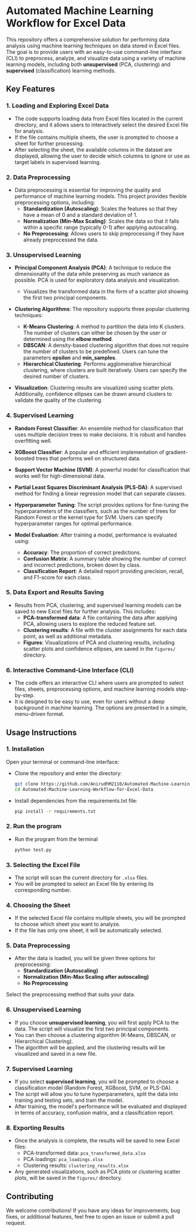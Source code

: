 
# Automated Machine Learning Workflow for Excel Data

This repository offers a comprehensive solution for performing data analysis using machine learning techniques on data stored in Excel files. The goal is to provide users with an easy-to-use command-line interface (CLI) to preprocess, analyze, and visualize data using a variety of machine learning models, including both **unsupervised** (PCA, clustering) and **supervised** (classification) learning methods.

## Key Features

### 1. **Loading and Exploring Excel Data**

-   The code supports loading data from Excel files located in the current directory, and it allows users to interactively select the desired Excel file for analysis.
-   If the file contains multiple sheets, the user is prompted to choose a sheet for further processing.
-   After selecting the sheet, the available columns in the dataset are displayed, allowing the user to decide which columns to ignore or use as target labels in supervised learning.

### 2. **Data Preprocessing**

-   Data preprocessing is essential for improving the quality and performance of machine learning models. This project provides flexible preprocessing options, including:
    -   **Standardization (Autoscaling)**: Scales the features so that they have a mean of 0 and a standard deviation of 1.
    -   **Normalization (Min-Max Scaling)**: Scales the data so that it falls within a specific range (typically 0-1) after applying autoscaling.
    -   **No Preprocessing**: Allows users to skip preprocessing if they have already preprocessed the data.

### 3. **Unsupervised Learning**

-   **Principal Component Analysis (PCA)**: A technique to reduce the dimensionality of the data while preserving as much variance as possible. PCA is used for exploratory data analysis and visualization.
    
    -   Visualizes the transformed data in the form of a scatter plot showing the first two principal components.
-   **Clustering Algorithms**: The repository supports three popular clustering techniques:
    
    -   **K-Means Clustering**: A method to partition the data into K clusters. The number of clusters can either be chosen by the user or determined using the **elbow method**.
    -   **DBSCAN**: A density-based clustering algorithm that does not require the number of clusters to be predefined. Users can tune the parameters **epsilon** and **min_samples**.
    -   **Hierarchical Clustering**: Performs agglomerative hierarchical clustering, where clusters are built iteratively. Users can specify the desired number of clusters.
-   **Visualization**: Clustering results are visualized using scatter plots. Additionally, confidence ellipses can be drawn around clusters to validate the quality of the clustering.
    

### 4. **Supervised Learning**

-   **Random Forest Classifier**: An ensemble method for classification that uses multiple decision trees to make decisions. It is robust and handles overfitting well.
    
-   **XGBoost Classifier**: A popular and efficient implementation of gradient-boosted trees that performs well on structured data.
    
-   **Support Vector Machine (SVM)**: A powerful model for classification that works well for high-dimensional data.
    
-   **Partial Least Squares Discriminant Analysis (PLS-DA)**: A supervised method for finding a linear regression model that can separate classes.
    
-   **Hyperparameter Tuning**: The script provides options for fine-tuning the hyperparameters of the classifiers, such as the number of trees for Random Forest or the kernel type for SVM. Users can specify hyperparameter ranges for optimal performance.
    
-   **Model Evaluation**: After training a model, performance is evaluated using:
    
    -   **Accuracy**: The proportion of correct predictions.
    -   **Confusion Matrix**: A summary table showing the number of correct and incorrect predictions, broken down by class.
    -   **Classification Report**: A detailed report providing precision, recall, and F1-score for each class.

### 5. **Data Export and Results Saving**

-   Results from PCA, clustering, and supervised learning models can be saved to new Excel files for further analysis. This includes:
    -   **PCA-transformed data**: A file containing the data after applying PCA, allowing users to explore the reduced feature set.
    -   **Clustering results**: A file with the cluster assignments for each data point, as well as additional metadata.
    -   **Figures**: Visualizations of PCA and clustering results, including scatter plots and confidence ellipses, are saved in the `figures/` directory.

### 6. **Interactive Command-Line Interface (CLI)**

-   The code offers an interactive CLI where users are prompted to select files, sheets, preprocessing options, and machine learning models step-by-step.
-   It is designed to be easy to use, even for users without a deep background in machine learning. The options are presented in a simple, menu-driven format.
## Usage Instructions

### 1. **Installation**
Open your terminal or command-line interface:

 -  Clone the repository and enter the directory:

     ```bash
    git clone https://github.com/AnirudhM2110/Automated-Machine-Learning-Workflow-for-Excel-Data.git
    cd Automated-Machine-Learning-Workflow-for-Excel-Data
 - Install dependencies from the requirements.txt file:
      ```bash
    pip install -r requirements.txt

### 2. **Run the program**

 - Run the program from the terminal
      ```bash
    python test.py
### 3. **Selecting the Excel File**

-   The script will scan the current directory for `.xlsx` files.
-   You will be prompted to select an Excel file by entering its corresponding number.

### 4. **Choosing the Sheet**

-   If the selected Excel file contains multiple sheets, you will be prompted to choose which sheet you want to analyze.
-   If the file has only one sheet, it will be automatically selected.

### 5. **Data Preprocessing**

-   After the data is loaded, you will be given three options for preprocessing:
    -   **Standardization (Autoscaling)**
    -   **Normalization (Min-Max Scaling after autoscaling)**
    -   **No Preprocessing**

Select the preprocessing method that suits your data.

### 6. **Unsupervised Learning**

-   If you choose **unsupervised learning**, you will first apply PCA to the data. The script will visualize the first two principal components.
-   You can then choose a clustering algorithm (K-Means, DBSCAN, or Hierarchical Clustering).
-   The algorithm will be applied, and the clustering results will be visualized and saved in a new file.

### 7. **Supervised Learning**

-   If you select **supervised learning**, you will be prompted to choose a classification model (Random Forest, XGBoost, SVM, or PLS-DA).
-   The script will allow you to tune hyperparameters, split the data into training and testing sets, and train the model.
-   After training, the model's performance will be evaluated and displayed in terms of accuracy, confusion matrix, and a classification report.

### 8. **Exporting Results**

-   Once the analysis is complete, the results will be saved to new Excel files:
    -   PCA-transformed data: `pca_transformed_data.xlsx`
    -   PCA loadings: `pca_loadings.xlsx`
    -   Clustering results: `clustering_results.xlsx`
-   Any generated visualizations, such as PCA plots or clustering scatter plots, will be saved in the `figures/` directory.

## Contributing

We welcome contributions! If you have any ideas for improvements, bug fixes, or additional features, feel free to open an issue or submit a pull request.
